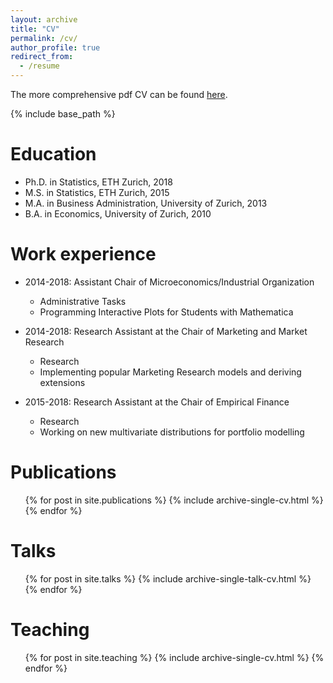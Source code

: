 ```yaml
---
layout: archive
title: "CV"
permalink: /cv/
author_profile: true
redirect_from:
  - /resume
---
```


The more comprehensive pdf CV can be found [here](/files/CV.pdf).

{% include base_path %}

Education
======
* Ph.D. in Statistics, ETH Zurich, 2018
* M.S. in Statistics, ETH Zurich, 2015
* M.A. in Business Administration, University of Zurich, 2013
* B.A. in Economics, University of Zurich, 2010




Work experience
======

* 2014-2018: Assistant Chair of Microeconomics/Industrial Organization
  * Administrative Tasks
  * Programming Interactive Plots for Students with Mathematica

* 2014-2018: Research Assistant at the Chair of Marketing and Market Research
  * Research
  * Implementing popular Marketing Research models and deriving extensions

* 2015-2018: Research Assistant at the Chair of Empirical Finance
  * Research
  * Working on new multivariate distributions for portfolio modelling
  


Publications
======
  <ul>{% for post in site.publications %}
    {% include archive-single-cv.html %}
  {% endfor %}</ul>
  
Talks
======
  <ul>{% for post in site.talks %}
    {% include archive-single-talk-cv.html %}
  {% endfor %}</ul>
  
Teaching
======
  <ul>{% for post in site.teaching %}
    {% include archive-single-cv.html %}
  {% endfor %}</ul>
  

